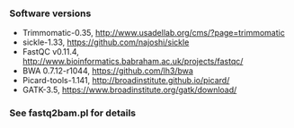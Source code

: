 
### Software versions
* Trimmomatic-0.35, http://www.usadellab.org/cms/?page=trimmomatic
* sickle-1.33, https://github.com/najoshi/sickle
* FastQC v0.11.4, http://www.bioinformatics.babraham.ac.uk/projects/fastqc/
* BWA 0.7.12-r1044, https://github.com/lh3/bwa
* Picard-tools-1.141, http://broadinstitute.github.io/picard/
* GATK-3.5, https://www.broadinstitute.org/gatk/download/

### See fastq2bam.pl for details
